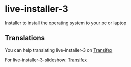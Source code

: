 # live-installer-3
Installer to install the operating system to your pc or laptop

## Translations
You can help translating live-installer-3 on [Transifex](https://www.transifex.com/abalfoort/live-installer-3)

For live-installer-3-slideshow: [Transifex](https://www.transifex.com/abalfoort/live-installer-3-slideshow)
